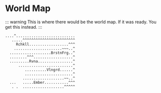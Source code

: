 # World Map

::: warning
This is where there would be the world map. If it was ready. You get this instead.
:::

```
....^...........................
   .....^^^^^^^^^^^^^^^^^^^^^^^^
     Rchkll..................^^^
    ......................~~~..^
  ...................BrstnFrg..^
  ........^^^..................^
  .........Rvna................^
      .........................^
         ..........Vlngrd......^
         ......................^
        ...................~~..^
  ...   .....Ember...........^^^
   . .  ...................^^^^^
```
